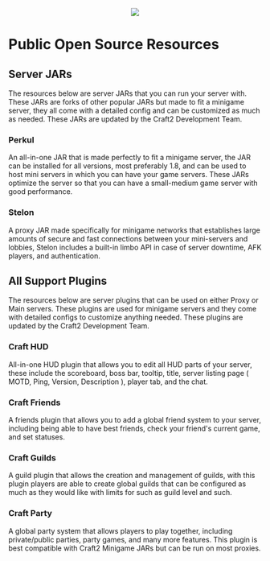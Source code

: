 <p align="center">
  <a href="https://craft2.net">
    <img src="https://craft2.net/public/assets/img/craft2developments.png" />
  </a>
</p>

# Public Open Source Resources

## Server JARs

The resources below are server JARs that you can run your server with. These JARs are forks of other popular JARs but made to fit a minigame server, they all come with a detailed config and can be customized as much as needed. These JARs are updated by the Craft2 Development Team.

### Perkul
An all-in-one JAR that is made perfectly to fit a minigame server, the JAR can be installed for all versions, most preferably 1.8, and can be used to host mini servers in which you can have your game servers. These JARs optimize the server so that you can have a small-medium game server with good performance.

### Stelon
A proxy JAR made specifically for minigame networks that establishes large amounts of secure and fast connections between your mini-servers and lobbies, Stelon includes a built-in limbo API in case of server downtime, AFK players, and authentication.

## All Support Plugins

The resources below are server plugins that can be used on either Proxy or Main servers. These plugins are used for minigame servers and they come with detailed configs to customize anything needed. These plugins are updated by the Craft2 Development Team.

### Craft HUD
All-in-one HUD plugin that allows you to edit all HUD parts of your server, these include the scoreboard, boss bar, tooltip, title, server listing page ( MOTD, Ping, Version, Description ), player tab, and the chat.

### Craft Friends
A friends plugin that allows you to add a global friend system to your server, including being able to have best friends, check your friend's current game, and set statuses.

### Craft Guilds
A guild plugin that allows the creation and management of guilds, with this plugin players are able to create global guilds that can be configured as much as they would like with limits for such as guild level and such.

### Craft Party
A global party system that allows players to play together, including private/public parties, party games, and many more features. This plugin is best compatible with Craft2 Minigame JARs but can be run on most proxies.
